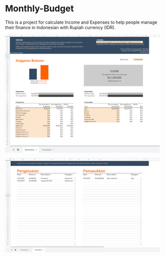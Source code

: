 # Monthly-Budget

This is a project for calculate Income and Expenses to help people manage their finance in Indonesian with Rupiah currency (IDR).

![alt text](https://github.com/hprayoga00/Monthly-Budget/blob/main/Summary.PNG?raw=true)

![alt text](https://github.com/hprayoga00/Monthly-Budget/blob/main/Transaksi.PNG?raw=true)
